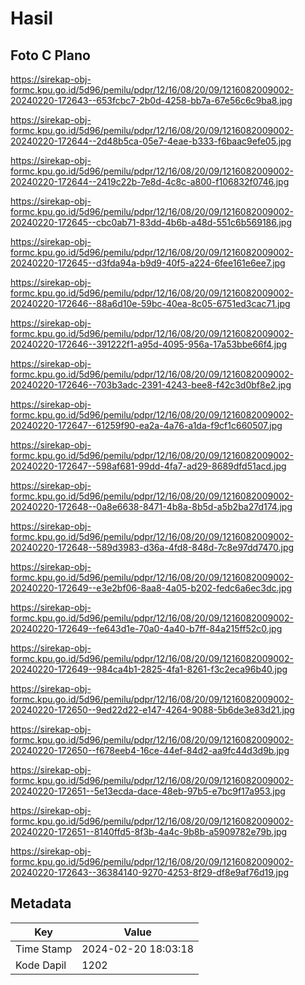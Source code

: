 # Hasil

## Foto C Plano

https://sirekap-obj-formc.kpu.go.id/5d96/pemilu/pdpr/12/16/08/20/09/1216082009002-20240220-172643--653fcbc7-2b0d-4258-bb7a-67e56c6c9ba8.jpg

https://sirekap-obj-formc.kpu.go.id/5d96/pemilu/pdpr/12/16/08/20/09/1216082009002-20240220-172644--2d48b5ca-05e7-4eae-b333-f6baac9efe05.jpg

https://sirekap-obj-formc.kpu.go.id/5d96/pemilu/pdpr/12/16/08/20/09/1216082009002-20240220-172644--2419c22b-7e8d-4c8c-a800-f106832f0746.jpg

https://sirekap-obj-formc.kpu.go.id/5d96/pemilu/pdpr/12/16/08/20/09/1216082009002-20240220-172645--cbc0ab71-83dd-4b6b-a48d-551c6b569186.jpg

https://sirekap-obj-formc.kpu.go.id/5d96/pemilu/pdpr/12/16/08/20/09/1216082009002-20240220-172645--d3fda94a-b9d9-40f5-a224-6fee161e6ee7.jpg

https://sirekap-obj-formc.kpu.go.id/5d96/pemilu/pdpr/12/16/08/20/09/1216082009002-20240220-172646--88a6d10e-59bc-40ea-8c05-6751ed3cac71.jpg

https://sirekap-obj-formc.kpu.go.id/5d96/pemilu/pdpr/12/16/08/20/09/1216082009002-20240220-172646--391222f1-a95d-4095-956a-17a53bbe66f4.jpg

https://sirekap-obj-formc.kpu.go.id/5d96/pemilu/pdpr/12/16/08/20/09/1216082009002-20240220-172646--703b3adc-2391-4243-bee8-f42c3d0bf8e2.jpg

https://sirekap-obj-formc.kpu.go.id/5d96/pemilu/pdpr/12/16/08/20/09/1216082009002-20240220-172647--61259f90-ea2a-4a76-a1da-f9cf1c660507.jpg

https://sirekap-obj-formc.kpu.go.id/5d96/pemilu/pdpr/12/16/08/20/09/1216082009002-20240220-172647--598af681-99dd-4fa7-ad29-8689dfd51acd.jpg

https://sirekap-obj-formc.kpu.go.id/5d96/pemilu/pdpr/12/16/08/20/09/1216082009002-20240220-172648--0a8e6638-8471-4b8a-8b5d-a5b2ba27d174.jpg

https://sirekap-obj-formc.kpu.go.id/5d96/pemilu/pdpr/12/16/08/20/09/1216082009002-20240220-172648--589d3983-d36a-4fd8-848d-7c8e97dd7470.jpg

https://sirekap-obj-formc.kpu.go.id/5d96/pemilu/pdpr/12/16/08/20/09/1216082009002-20240220-172649--e3e2bf06-8aa8-4a05-b202-fedc6a6ec3dc.jpg

https://sirekap-obj-formc.kpu.go.id/5d96/pemilu/pdpr/12/16/08/20/09/1216082009002-20240220-172649--fe643d1e-70a0-4a40-b7ff-84a215ff52c0.jpg

https://sirekap-obj-formc.kpu.go.id/5d96/pemilu/pdpr/12/16/08/20/09/1216082009002-20240220-172649--984ca4b1-2825-4fa1-8261-f3c2eca96b40.jpg

https://sirekap-obj-formc.kpu.go.id/5d96/pemilu/pdpr/12/16/08/20/09/1216082009002-20240220-172650--9ed22d22-e147-4264-9088-5b6de3e83d21.jpg

https://sirekap-obj-formc.kpu.go.id/5d96/pemilu/pdpr/12/16/08/20/09/1216082009002-20240220-172650--f678eeb4-16ce-44ef-84d2-aa9fc44d3d9b.jpg

https://sirekap-obj-formc.kpu.go.id/5d96/pemilu/pdpr/12/16/08/20/09/1216082009002-20240220-172651--5e13ecda-dace-48eb-97b5-e7bc9f17a953.jpg

https://sirekap-obj-formc.kpu.go.id/5d96/pemilu/pdpr/12/16/08/20/09/1216082009002-20240220-172651--8140ffd5-8f3b-4a4c-9b8b-a5909782e79b.jpg

https://sirekap-obj-formc.kpu.go.id/5d96/pemilu/pdpr/12/16/08/20/09/1216082009002-20240220-172643--36384140-9270-4253-8f29-df8e9af76d19.jpg


## Metadata

| Key        | Value               |
| ---------- | ------------------- |
| Time Stamp | 2024-02-20 18:03:18 |
| Kode Dapil | 1202                |



